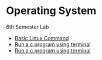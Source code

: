 # Operating System
 6th Semester Lab

* [Basic Linux Command](Basic%20Linux%20Command.md) <br>
* [Run a c program using terminal](Run%20a%20C%20program%20using%20terminal.md)
* [Run a c program using terminal](Run%20a%20C++%20program%20using%20terminal.md)

